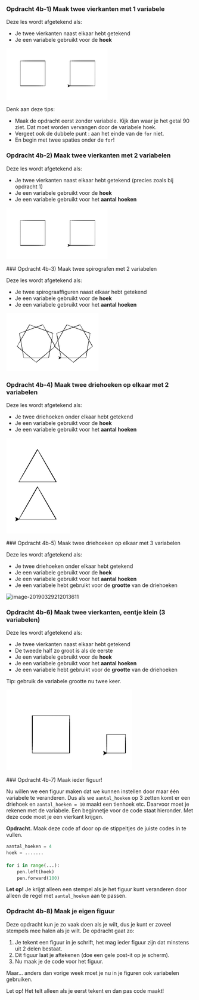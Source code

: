 ### Opdracht 4b-1) Maak twee vierkanten met 1 variabele

Deze les wordt afgetekend als:

- Je twee vierkanten naast elkaar hebt getekend
- Je een variabele gebruikt voor de **hoek**

![image-20190403203110569](../../img/image-20190403203110569.png)

Denk aan deze tips:

- Maak de opdracht eerst zonder variabele. Kijk dan waar je het getal 90 ziet. Dat moet worden vervangen door de variabele hoek.
- Vergeet ook de dubbele punt :  aan het einde van de `for` niet.
- En begin met twee spaties onder de `for`!

### Opdracht 4b-2) Maak twee vierkanten met 2 variabelen

Deze les wordt afgetekend als:

- Je twee vierkanten naast elkaar hebt getekend (precies zoals bij opdracht 1)
- Je een variabele gebruikt voor de **hoek**
- Je een variabele gebruikt voor het **aantal hoeken**

![image-20190403203106093](../../img/image-20190403203106093.png)
 <div style="page-break-after: always;"></div>
### Opdracht 4b-3) Maak twee spirografen met 2 variabelen

Deze les wordt afgetekend als:

- Je twee spirograaffiguren naast elkaar hebt getekend
- Je een variabele gebruikt voor de **hoek**
- Je een variabele gebruikt voor het **aantal hoeken**

![image-20190403203016092](../../img/image-20190403203016092.png)

### Opdracht 4b-4) Maak twee driehoeken op elkaar met 2 variabelen

Deze les wordt afgetekend als:

- Je twee driehoeken onder elkaar hebt getekend
- Je een variabele gebruikt voor de **hoek**
- Je een variabele gebruikt voor het **aantal hoeken**

![image-20190329212013611](../../img/image-20190329212013611.png)
 <div style="page-break-after: always;"></div>
### Opdracht 4b-5) Maak twee driehoeken op elkaar met 3 variabelen

Deze les wordt afgetekend als:

- Je twee driehoeken onder elkaar hebt getekend
- Je een variabele gebruikt voor de **hoek**
- Je een variabele gebruikt voor het **aantal hoeken**
- Je een variabele hebt gebruikt voor de **grootte** van de driehoeken

![image-20190329212013611](/Users/Felienne/Library/Application%20Support/typora-user-images/image-20190329212013611.png)

### Opdracht 4b-6) Maak twee vierkanten, eentje klein (3 variabelen)

Deze les wordt afgetekend als:

- Je twee vierkanten naast elkaar hebt getekend
- De tweede half zo groot is als de eerste
- Je een variabele gebruikt voor de **hoek**
- Je een variabele gebruikt voor het **aantal hoeken**
- Je een variabele hebt gebruikt voor de **grootte** van de driehoeken

Tip: gebruik de variabele grootte nu twee keer.

![image-20190329212412678](../../img/image-20190329212412678.png)
 <div style="page-break-after: always;"></div>
### Opdracht 4b-7) Maak ieder figuur!

Nu willen we een figuur maken dat we kunnen instellen door maar één variabele te veranderen. Dus als we `aantal_hoeken` op 3 zetten komt er een  driehoek en `aantal_hoeken = 10` maakt een tienhoek etc. Daarvoor moet je rekenen met de variabele. Een beginnetje voor de code staat hieronder. Met deze code moet je een vierkant krijgen.

**Opdracht.** Maak deze code af door op de stippeltjes de juiste codes in te vullen.

```python
aantal_hoeken = 4
hoek = .......

for i in range(...):
    pen.left(hoek)
    pen.forward(100)
```

**Let op!** Je krijgt alleen een stempel als je het figuur kunt veranderen door alleen de regel met `aantal_hoeken` aan te passen.

### Opdracht 4b-8) Maak je eigen figuur

Deze opdracht kun je zo vaak doen als je wilt, dus je kunt er zoveel stempels mee halen als je wilt. 
De opdracht gaat zo:

1. Je tekent een figuur in je schrift, het mag ieder figuur zijn dat minstens uit 2 delen bestaat.
2. Dit figuur laat je aftekenen (doe een gele post-it op je scherm).
3. Nu maak je de code voor het figuur.

Maar… anders dan vorige week moet je nu in je figuren ook variabelen gebruiken.

Let op! Het telt alleen als je eerst tekent en dan pas code maakt!